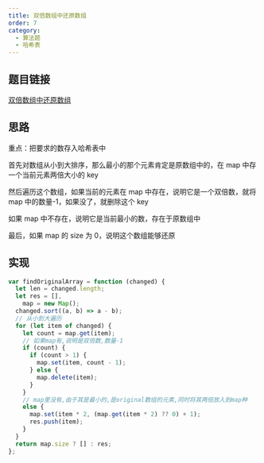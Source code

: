 ```yaml
---
title: 双倍数组中还原数组
order: 7
category:
  - 算法题
  - 哈希表
---
```


## 题目链接

[双倍数组中还原数组](https://leetcode.cn/problems/find-original-array-from-doubled-array/description/?envType=daily-question&envId=2024-04-18)

## 思路

重点：把要求的数存入哈希表中

首先对数组从小到大排序，那么最小的那个元素肯定是原数组中的，在 map 中存一个当前元素两倍大小的 key

然后遍历这个数组，如果当前的元素在 map 中存在，说明它是一个双倍数，就将 map 中的数量-1，如果没了，就删除这个 key

如果 map 中不存在，说明它是当前最小的数，存在于原数组中

最后，如果 map 的 size 为 0，说明这个数组能够还原

## 实现

```js
var findOriginalArray = function (changed) {
  let len = changed.length;
  let res = [],
    map = new Map();
  changed.sort((a, b) => a - b);
  // 从小到大遍历
  for (let item of changed) {
    let count = map.get(item);
    // 如果map有,说明是双倍数,数量-1
    if (count) {
      if (count > 1) {
        map.set(item, count - 1);
      } else {
        map.delete(item);
      }
    }
    // map里没有,由于其是最小的,是original数组的元素,同时将其两倍放入到map种
    else {
      map.set(item * 2, (map.get(item * 2) ?? 0) + 1);
      res.push(item);
    }
  }
  return map.size ? [] : res;
};
```
